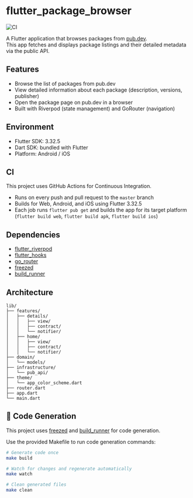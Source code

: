 # flutter_package_browser

![CI](https://github.com/omooooori/flutter_package_browser/actions/workflows/ci.yaml/badge.svg?branch=master)

A Flutter application that browses packages from [pub.dev](https://pub.dev).  
This app fetches and displays package listings and their detailed metadata via the public API.

## Features

- Browse the list of packages from pub.dev
- View detailed information about each package (description, versions, publisher)
- Open the package page on pub.dev in a browser
- Built with Riverpod (state management) and GoRouter (navigation)

## Environment

- Flutter SDK: 3.32.5
- Dart SDK: bundled with Flutter
- Platform: Android / iOS

## CI

This project uses GitHub Actions for Continuous Integration.

- Runs on every push and pull request to the `master` branch
- Builds for Web, Android, and iOS using Flutter 3.32.5
- Each job runs `flutter pub get` and builds the app for its target platform (`flutter build web`, `flutter build apk`, `flutter build ios`)

## Dependencies

- [flutter_riverpod](https://pub.dev/packages/flutter_riverpod)
- [flutter_hooks](https://pub.dev/packages/flutter_hooks)
- [go_router](https://pub.dev/packages/go_router)
- [freezed](https://pub.dev/packages/freezed)
- [build_runner](https://pub.dev/packages/build_runner)

## Architecture

```
lib/
├── features/
│   ├── details/
│   │   ├── view/
│   │   ├── contract/
│   │   └── notifier/
│   ├── home/
│   │   ├── view/
│   │   ├── contract/
│   │   └── notifier/
├── domain/
│   └── models/
├── infrastructure/
│   └── pub_api/
├── theme/
│   └── app_color_scheme.dart
├── router.dart
├── app.dart
└── main.dart
```

## 🔁 Code Generation

This project uses [freezed](https://pub.dev/packages/freezed) and [build_runner](https://pub.dev/packages/build_runner) for code generation.

Use the provided Makefile to run code generation commands:

```bash
# Generate code once
make build

# Watch for changes and regenerate automatically
make watch

# Clean generated files
make clean
```
